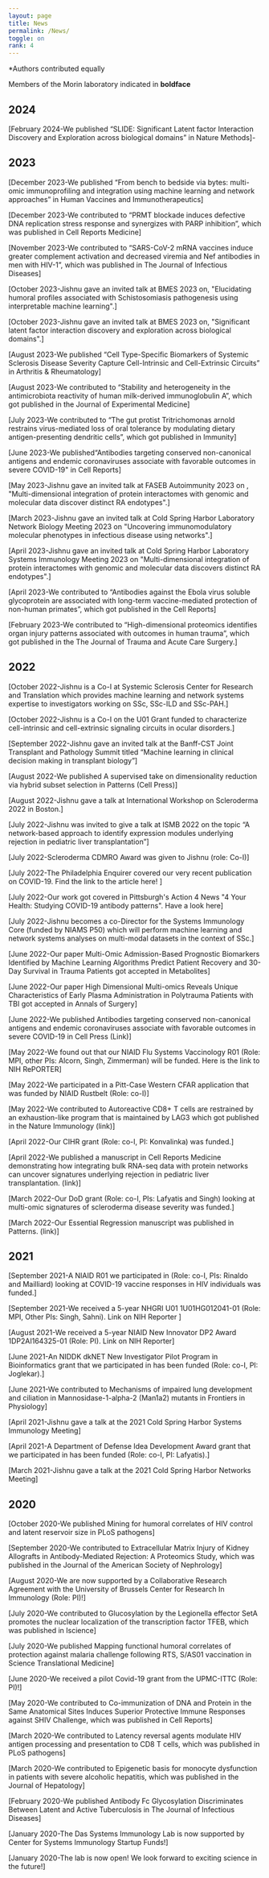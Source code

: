 ```yaml
---
layout: page
title: News
permalink: /News/
toggle: on
rank: 4
---
```


\*Authors contributed equally<br>

Members of the Morin laboratory indicated in **boldface**

## 2024

[February 2024-We published “SLIDE: Significant Latent factor Interaction Discovery and Exploration across biological domains” in Nature Methods]-

## 2023

[December 2023-We published “From bench to bedside via bytes: multi-omic immunoprofiling and integration using machine learning and network approaches” in Human Vaccines and Immunotherapeutics]

[December 2023-We contributed to “PRMT blockade induces defective DNA replication stress response and synergizes with PARP inhibition”, which was published in Cell Reports Medicine]

[November 2023-We contributed to “SARS-CoV-2 mRNA vaccines induce greater complement activation and decreased viremia and Nef antibodies in men with HIV-1”, which was published in The Journal of Infectious Diseases]

[October 2023-Jishnu gave an invited talk at BMES 2023 on, "Elucidating humoral profiles associated with Schistosomiasis pathogenesis using interpretable machine learning".]

[October 2023-Jishnu gave an invited talk at BMES 2023 on, "Significant latent factor interaction discovery and exploration across biological domains".]

[August 2023-We published “Cell Type-Specific Biomarkers of Systemic Sclerosis Disease Severity Capture Cell-Intrinsic and Cell-Extrinsic Circuits” in Arthritis & Rheumatology]

[August 2023-We contributed to “Stability and heterogeneity in the antimicrobiota reactivity of human milk-derived immunoglobulin A”, which got published in the Journal of Experimental Medicine]

[July 2023-We contributed to “The gut protist Tritrichomonas arnold restrains virus-mediated loss of oral tolerance by modulating dietary antigen-presenting dendritic cells”, which got published in Immunity]

[June 2023-We published“Antibodies targeting conserved non-canonical antigens and endemic coronaviruses associate with favorable outcomes in severe COVID-19" in Cell Reports]

[May 2023-Jishnu gave an invited talk at FASEB Autoimmunity 2023 on , "Multi-dimensional integration of protein interactomes with genomic and molecular data discover distinct RA endotypes".]

[March 2023-Jishnu gave an invited talk at Cold Spring Harbor Laboratory Network Biology Meeting 2023 on "Uncovering immunomodulatory molecular phenotypes in infectious disease using networks".]

[April 2023-Jishnu gave an invited talk at Cold Spring Harbor Laboratory Systems Immunology Meeting 2023 on "Multi-dimensional integration of protein interactomes with genomic and molecular data discovers distinct RA endotypes".]

[April 2023-We contributed to “Antibodies against the Ebola virus soluble glycoprotein are associated with long-term vaccine-mediated protection of non-human primates”, which got published in the Cell Reports]

[February 2023-We contributed to “High-dimensional proteomics identifies organ injury patterns associated with outcomes in human trauma”, which got published in the The Journal of Trauma and Acute Care Surgery.]

## 2022

[October 2022-Jishnu is a Co-I at Systemic Sclerosis Center for Research and Translation which provides machine learning and network systems expertise to investigators working on SSc, SSc-ILD and SSc-PAH.]

[October 2022-Jishnu is a Co-I on the U01 Grant funded to characterize cell-intrinsic and cell-extrinsic signaling circuits in ocular disorders.]

[September 2022-Jishnu gave an invited talk at the Banff-CST Joint Transplant and Pathology Summit titled “Machine learning in clinical decision making in transplant biology”]

[August 2022-We published A supervised take on dimensionality reduction via hybrid subset selection in Patterns (Cell Press)]

[August 2022-Jishnu gave a talk at International Workshop on Scleroderma 2022 in Boston.]

[July 2022-Jishnu was invited to give a talk at ISMB 2022 on the topic “A network-based approach to identify expression modules underlying rejection in pediatric liver transplantation”]

[July 2022-Scleroderma CDMRO Award was given to Jishnu (role: Co-I)]

[July 2022-The Philadelphia Enquirer covered our very recent publication on COVID-19. Find the link to the article here! ]

[July 2022-Our work got covered in Pittsburgh's Action 4 News "4 Your Health: Studying COVID-19 antibody patterns". Have a look here]

[July 2022-Jishnu becomes a co-Director for the Systems Immunology Core (funded by NIAMS P50) which will perform machine learning and network systems analyses on multi-modal datasets in the context of SSc.]

[June 2022-Our paper Multi-Omic Admission-Based Prognostic Biomarkers Identified by Machine Learning Algorithms Predict Patient Recovery and 30-Day Survival in Trauma Patients got accepted in Metabolites]

[June 2022-Our paper High Dimensional Multi-omics Reveals Unique Characteristics of Early Plasma Administration in Polytrauma Patients with TBI got accepted in Annals of Surgery]

[June 2022-We published Antibodies targeting conserved non-canonical antigens and endemic coronaviruses associate with favorable outcomes in severe COVID-19 in Cell Press (Link)]

[May 2022-We found out that our NIAID Flu Systems Vaccinology R01 (Role: MPI, other PIs: Alcorn, Singh, Zimmerman) will be funded. Here is the link to NIH RePORTER]

[May 2022-We participated in a Pitt-Case Western CFAR application that was funded by NIAID Rustbelt (Role: co-I)]

[May 2022-We contributed to Autoreactive CD8+ T cells are restrained by an exhaustion-like program that is maintained by LAG3  which got published in the Nature Immunology (link)]

[April 2022-Our CIHR grant (Role: co-I, PI: Konvalinka) was funded.]

[April 2022-We published a manuscript in Cell Reports Medicine demonstrating how integrating bulk RNA-seq data with protein networks can uncover signatures underlying rejection in pediatric liver transplantation. (link)]

[March 2022-Our DoD grant (Role: co-I, PIs: Lafyatis and Singh) looking at multi-omic signatures of scleroderma disease severity was funded.]

[March 2022-Our Essential Regression manuscript was published in Patterns. (link)]

## 2021

[September 2021-A NIAID R01 we participated in (Role: co-I, PIs: Rinaldo and Mailliard) looking at COVID-19 vaccine responses in HIV individuals was funded.]

[September 2021-We received a 5-year NHGRI U01 1U01HG012041-01 (Role: MPI, Other PIs: Singh, Sahni). Link on NIH Reporter ]

[August 2021-We received a 5-year NIAID New Innovator DP2 Award 1DP2AI164325-01 (Role: PI). Link on NIH Reporter]

[June 2021-An NIDDK dkNET New Investigator Pilot Program in Bioinformatics grant that we participated in has been funded (Role: co-I, PI: Joglekar).]

[June 2021-We contributed to Mechanisms of impaired lung development and ciliation in Mannosidase-1-alpha-2 (Man1a2) mutants in Frontiers in Physiology]

[April 2021-Jishnu gave a talk at the 2021 Cold Spring Harbor Systems Immunology Meeting]

[April 2021-A Department of Defense Idea Development Award grant that we participated in has been funded (Role: co-I, PI: Lafyatis).]

[March 2021-Jishnu gave a talk at the 2021 Cold Spring Harbor Networks Meeting]

## 2020

[October 2020-We published Mining for humoral correlates of HIV control and latent reservoir size in PLoS pathogens]

[September 2020-We contributed to Extracellular Matrix Injury of Kidney Allografts in Antibody-Mediated Rejection: A Proteomics Study, which was published in the Journal of the American Society of Nephrology]

[August 2020-We are now supported by a Collaborative Research Agreement with the University of Brussels Center for Research In Immunology (Role: PI)!]

[July 2020-We contributed to Glucosylation by the Legionella effector SetA promotes the nuclear localization of the transcription factor TFEB, which was published in Iscience]

[July 2020-We published Mapping functional humoral correlates of protection against malaria challenge following RTS, S/AS01 vaccination in Science Translational Medicine]

[June 2020-We received a pilot Covid-19 grant from the UPMC-ITTC (Role: PI)!]

[May 2020-We contributed to Co-immunization of DNA and Protein in the Same Anatomical Sites Induces Superior Protective Immune Responses against SHIV Challenge, which was published in Cell Reports]

[March 2020-We contributed to Latency reversal agents modulate HIV antigen processing and presentation to CD8 T cells, which was published in PLoS pathogens]

[March 2020-We contributed to Epigenetic basis for monocyte dysfunction in patients with severe alcoholic hepatitis, which was published in the Journal of Hepatology]

[February 2020-We published Antibody Fc Glycosylation Discriminates Between Latent and Active Tuberculosis in The Journal of Infectious Diseases]

[January 2020-The Das Systems Immunology Lab is now supported by Center for Systems Immunology Startup Funds!]

[January 2020-The lab is now open! We look forward to exciting science in the future!]
